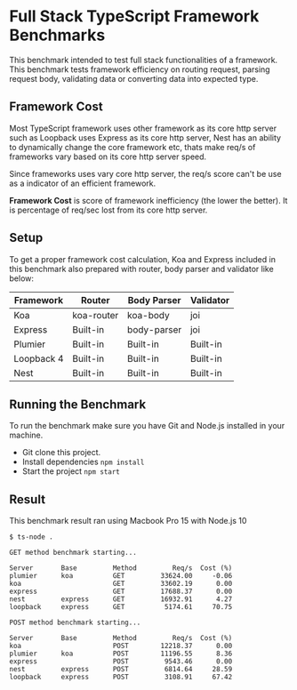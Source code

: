# Full Stack TypeScript Framework Benchmarks
This benchmark intended to test full stack functionalities of a framework. This benchmark tests framework efficiency on routing request, parsing request body, validating data or converting data into expected type. 

## Framework Cost
Most TypeScript framework uses other framework as its core http server such as Loopback uses Express as its core http server, Nest has an ability to dynamically change the core framework etc, thats make req/s of frameworks vary based on its core http server speed.  

Since frameworks uses vary core http server, the req/s score can't be use as a indicator of an efficient framework.

**Framework Cost** is score of framework inefficiency (the lower the better). It is percentage of req/sec lost from its core http server. 

## Setup
To get a proper framework cost calculation, Koa and Express included in this benchmark also prepared with router, body parser and validator like below:

| Framework  | Router     | Body Parser | Validator |
| ---------- | ---------- | ----------- | --------- |
| Koa        | koa-router | koa-body    | joi       |
| Express    | Built-in   | body-parser | joi       |
| Plumier    | Built-in   | Built-in    | Built-in  |
| Loopback 4 | Built-in   | Built-in    | Built-in  |
| Nest       | Built-in   | Built-in    | Built-in  |

## Running the Benchmark
To run the benchmark make sure you have Git and Node.js installed in your machine. 

* Git clone this project.
* Install dependencies `npm install`
* Start the project `npm start`

## Result
This benchmark result ran using Macbook Pro 15 with Node.js 10

```
$ ts-node .

GET method benchmark starting...

Server       Base         Method         Req/s  Cost (%)
plumier      koa          GET         33624.00     -0.06
koa                       GET         33602.19      0.00
express                   GET         17688.37      0.00
nest         express      GET         16932.91      4.27
loopback     express      GET          5174.61     70.75

POST method benchmark starting...

Server       Base         Method         Req/s  Cost (%)
koa                       POST        12218.37      0.00
plumier      koa          POST        11196.55      8.36
express                   POST         9543.46      0.00
nest         express      POST         6814.64     28.59
loopback     express      POST         3108.91     67.42
```

